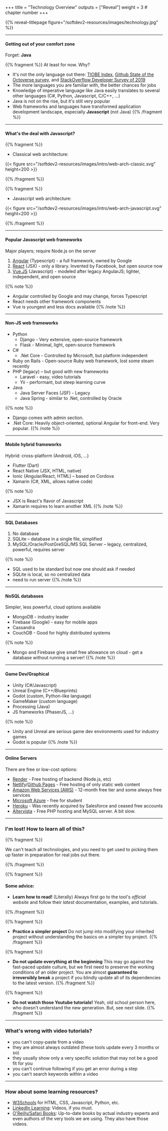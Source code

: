 +++
title = "Technology Overview"
outputs = ["Reveal"]
weight = 3 # chapter number
+++

{{% reveal-titlepage figure="/softdev2-resources/images/technology.jpg" %}}

---

#### Getting out of your comfort zone

Forget: **Java**

{{% fragment %}} 
At least for now. Why?
- It's not the only language out there: [TIOBE Index](https://www.tiobe.com/tiobe-index/), [Github State of the Octoverse survey](https://octoverse.github.com/), and [StackOverflow Developer Survey of 2019](https://insights.stackoverflow.com/survey/2019)
- The more languages you are familiar with, the better chances for jobs
- Knowledge of imperative language like Java easily translates to several other languages (C#, Python, Javascript, C/C++, …)
- Java is not on the rise, but it's still very popular
- Web frameworks and languages have transformed application development landscape, especially **Javascript** (not Java)
{{% /fragment %}} 

---

#### What's the deal with Javascript?

{{% fragment %}} 

- Classical web architecture:

{{< figure src="/softdev2-resources/images/intro/web-arch-classic.svg" height=200 >}}

{{% /fragment %}} 

{{% fragment %}} 

- Javascript web architecture:

{{< figure src="/softdev2-resources/images/intro/web-arch-javascript.svg" height=200 >}}

{{% /fragment %}} 

---

#### Popular Javascript web frameworks

Major players; require Node.js on the server

1. [Angular](https://angular.io/) (Typescript) - a full framework, owned by Google
1. [React](https://reactjs.org/) (JSX) - only a library. Invented by Facebook, but open source now
1. [Vue.JS](https://vuejs.org/) (Javascript) - modeled after legacy AngularJS; lighter, independent, and open source

{{% note %}}
- Angular controlled by Google and may change, forces Typescript
- React needs other framework components
- Vue is youngest and less docs available
{{% /note %}}

---

#### Non-JS web frameworks

- Python
  - Django - Very extensive, open-source framework
  - Flask - Minimal, light, open-source framework
- C#
  - .Net Core - Controlled by Microsoft, but platform independent
- Ruby on Rails - Open-source Ruby web framework, lost some steam recently
- PHP (legacy) – but good with new frameworks
  - Laravel - easy, video tutorials
  - Yii - performant, but steep learning curve
- Java
  - Java Server Faces (JSF) - Legacy
  - Java Spring - similar to .Net, controlled by Oracle

{{% note %}}
- Django comes with admin section.
- .Net Core: Heavily object-oriented, optional Angular for front-end. Very popular.
{{% /note %}}

---

#### Mobile hybrid frameworks

Hybrid: cross-platform (Android, iOS, …)

- Flutter (Dart)
- React Native (JSX, HTML, native)
- Ionic (Angular/React, HTML) – based on Cordova
- Xamarin (C#, XML, allows native code)

{{% note %}}
- JSX is React's flavor of Javascript
- Xamarin requires to learn another XML
{{% /note %}}

---

#### SQL Databases

1. No database
1. SQLite – database in a single file, simplified
1. MySQL/Oracle/PostGreSQL/MS SQL Server – legacy, centralized, powerful, requires server

{{% note %}}
- SQL used to be standard but now one should ask if needed
- SQLite is local, so no centralized data
- need to run server
{{% /note %}}

---

#### NoSQL databases

Simpler, less powerful, cloud options available

- MongoDB - industry leader
- Firebase (Google) - easy for mobile apps
- Cassandra 
- CouchDB - Good for highly distributed systems

{{% note %}}
- Mongo and Firebase give small free allowance on cloud - get a database without running a server!
{{% /note %}}

---

#### Game Dev/Graphical

- Unity (C#/Javascript)
- Unreal Engine (C++/Blueprints)
- Godot (custom, Python-like language)
- GameMaker (custom language)
- Processing (Java)
- JS frameworks (PhaserJS, ...)

{{% note %}}
- Unity and Unreal are serious game dev environments used for industry games
- Godot is popular
{{% /note %}}

---

#### Online Servers

There are free or low-cost options:

- [Render](https://render.com/) - Free hosting of backend (Node.js, etc)
- [Netlify](https://www.netlify.com/)/[Github Pages](https://pages.github.com/) - Free hosting of only static web content
- [Amazon Web Services (AWS)](https://aws.amazon.com/free/) - 12-month free tier and some always free services
- [Microsoft Azure](https://azure.microsoft.com/en-us/free/students/) - free for student
- [Heroku](https://www.heroku.com/) - Was recently acquired by Salesforce and ceased free accounts
- [Altervista](https://en.altervista.org/) - Free PHP hosting and MySQL server. A bit slow.

---

### I'm lost! How to learn all of this?

{{% fragment %}}

We can't teach all technologies, and you need to get used to picking
them up faster in preparation for real jobs out there.

{{% /fragment %}}

{{% fragment %}}

#### Some advice:

- **Learn how to read!** (Literally) Always first go to the tool's _official website_ and follow their _latest_ documentation, examples, and tutorials. <!-- class="fragment" -->

{{% /fragment %}}

{{% fragment %}}
- **Practice a simpler project** Do not jump into modifying your inherited project without understanding the basics on a simpler toy project.
{{% /fragment %}}

{{% fragment %}}
- **Do not update everything at the beginning** This may go against the fast-paced update culture, but we first need to preserve the working conditions of an older project. You are almost **guaranteed to irreversibly break** a project if you blindly update all of its dependencies to the latest version.
{{% /fragment %}}

{{% fragment %}}
- **Do not watch those Youtube tutorials!** Yeah, old school person here, who doesn't understand the new generation. But, see next slide.
{{% /fragment %}}

---

### What's wrong with video tutorials?

- you can't copy-paste from a video
- they are almost always outdated (these tools update every 3 months or so)
- they usually show only a very specific solution that may not be a good fit for you
- you can't continue following if you get an error during a step
- you can't search keywords within a video
    

---

### How about some learning resources?

- [W3Schools](https://www.w3schools.com/) for HTML, CSS, Javascript, Python, etc.
- [LinkedIn Learning](https://www.linkedin.com/learning/): Videos, if you must.
- [O'Reilly/Safari Books](https://learning.oreilly.com/home/): Up-to-date books by actual industry experts and even authors of the very tools we are using. They also have those videos.
